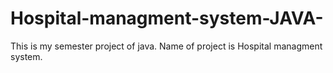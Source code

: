 # Hospital-managment-system-JAVA-
This is my semester project of java.
Name of project is Hospital managment system. 
